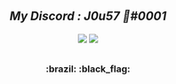 <h2 align="center">
  <em>My Discord : J0u57 🦈#0001 </em>
</h2>

<p align="center">
  <img align="center" src="https://media.discordapp.net/attachments/793453573534122074/793836309168783376/fbe97876-7116-4a4a-bd19-67d502e2b2d6.png"/>
  <img align="center" src="https://img.helpnetsecurity.com/wp-content/uploads/2020/02/10123452/offensive_security-logo-black.jpg"/>
</p>

<p align="center">
    <img src="" />
</p>

<h3 align="center">:brazil: :black_flag:<h3>
